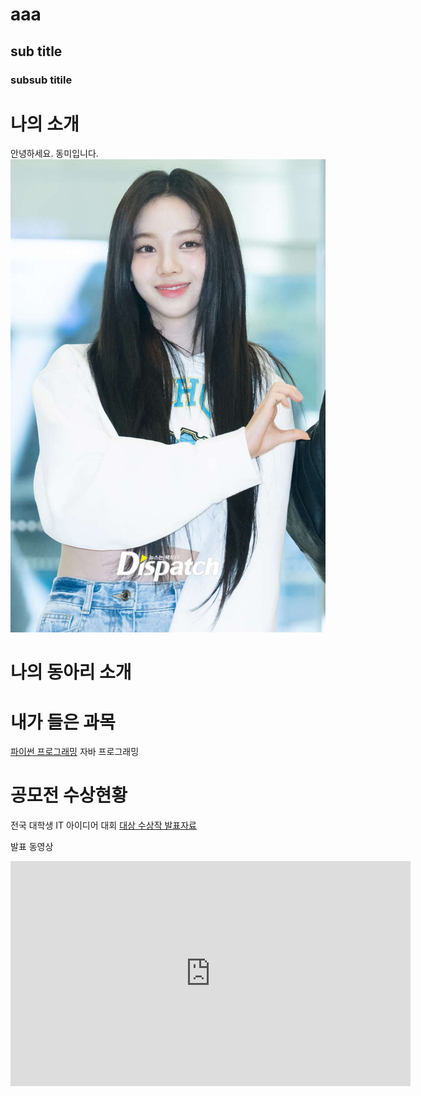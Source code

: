# aaa
## sub title
### subsub titile

# 나의  소개

안녕하세요. 동미입니다.
<img src="1.jpg" /> <br>

# 나의 동아리 소개

# 내가 들은 과목
[파이썬 프로그래밍](https://www.python.org)
자바 프로그래밍

# 공모전 수상현황
전국 대학생 IT 아이디어 대회
[대상 수상작 발표자료](/presentation.ppt.pptx)

발표 동영상
<iframe width="640" height="360" src="https://www.youtube.com/embed/FtK_N-r05q4" title="𝐏𝐥𝐚𝐲𝐥𝐢𝐬𝐭 2022년을 돌아보며 인기팝송 총모음ㅣBest Popular Songs Of 2022˚₊‧" frameborder="0" allow="accelerometer; autoplay; clipboard-write; encrypted-media; gyroscope; picture-in-picture; web-share" allowfullscreen></iframe>

